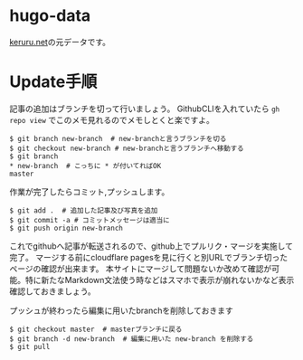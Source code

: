 # hugo-data
[keruru.net](https://keruru.net)の元データです。

# Update手順
記事の追加はブランチを切って行いましょう。
GithubCLIを入れていたら `gh repo view` でこのメモ見れるのでメモしとくと楽ですよ。

```shell
$ git branch new-branch  # new-branchと言うブランチを切る
$ git checkout new-branch # new-branchと言うブランチへ移動する
$ git branch
* new-branch  # こっちに * が付いてればOK
master
```

作業が完了したらコミット,プッシュします。

```shell
$ git add .  # 追加した記事及び写真を追加
$ git commit -a # コミットメッセージは適当に
$ git push origin new-branch
```

これでgithubへ記事が転送されるので、github上でプルリク・マージを実施して完了。
マージする前にcloudflare pagesを見に行くと別URLでブランチ切ったページの確認が出来ます。
本サイトにマージして問題ないか改めて確認が可能。特に新たなMarkdown文法使う時などはスマホで表示が崩れないかなど表示確認しておきましょう。

プッシュが終わったら編集に用いたbranchを削除しておきます

```shell
$ git checkout master  # masterブランチに戻る
$ git branch -d new-branch  # 編集に用いた new-branch を削除する
$ git pull
```
